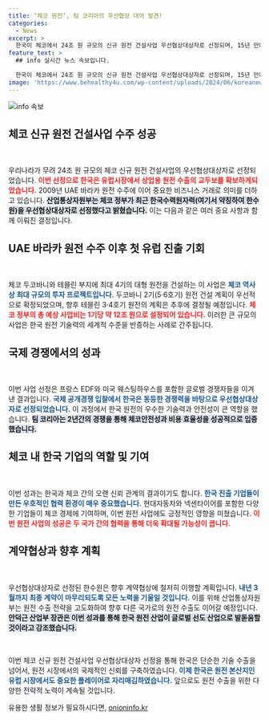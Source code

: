 ```yaml
---
title: ‘체코 원전’, 팀 코리아의 우선협상 대어 발견!
categories:
  - News
excerpt: >
  한국이 체코에서 24조 원 규모의 신규 원전 건설사업 우선협상대상자로 선정되며, 15년 만에 유럽 원전 시장 진출의 교두보를 마련했습니다. 이번 성과는 원전 강국으로의 도약을 기대케 하며, 한국 원전의 국제적 경쟁력을 다시 한번 확인시켰습니다.
feature_text: >
  ## info 실시간 뉴스 속보입니다.

  한국이 체코에서 24조 원 규모의 신규 원전 건설사업 우선협상대상자로 선정되며, 15년 만에 유럽 원전 시장 진출의 교두보를 마련했습니다. 이번 성과는 원전 강국으로의 도약을 기대케 하며, 한국 원전의 국제적 경쟁력을 다시 한번 확인시켰습니다.
image: 'https://www.behealthy4u.com/wp-content/uploads/2024/06/koreanews.jpg'
---
```


<p><img src="https://www.behealthy4u.com/wp-content/uploads/2024/06/koreanews.jpg" alt="info 속보" /></p>

<h2 data-ke-size="size26">체코 신규 원전 건설사업 수주 성공</h2>

<p data-ke-size="size16">&nbsp;</p>

<p>우리나라가 무려 24조 원 규모의 체코 신규 원전 건설사업의 우선협상대상자로 선정되었습니다. <b><span style="color: #ee2323;">이번 선정으로 한국은 유럽시장에서 상업용 원전 수출의 교두보를 확보하게되었습니다.</span></b> 2009년 UAE 바라카 원전 수주에 이어 중요한 비즈니스 거래로 의미를 더하고 있습니다. <b><span style="background-color: #21538527;">산업통상자원부는 체코 정부가 최근 한국수력원자력(여기서 약칭하여 한수원)을 우선협상대상자로 선정했다고 밝혔습니다.</span></b> 이는 다음과 같은 여러 중요 사항과 함께 이뤄진 결정입니다. </p>

<h2 data-ke-size="size26">UAE 바라카 원전 수주 이후 첫 유럽 진출 기회</h2>

<p data-ke-size="size16">&nbsp;</p>

<p>체코 두코바니와 테믈린 부지에 최대 4기의 대형 원전을 건설하는 이 사업은 <b><span style="color: #1a5490;">체코 역사상 최대 규모의 투자 프로젝트입니다.</span></b> 두코바니 2기(5·6호기) 원전 건설 계획이 우선적으로 확정되었으며, 향후 테믈린 3·4호기 원전의 계획은 추후에 결정될 예정입니다. <b><span style="color: #ee2323;">체코 정부의 총 예상 사업비는 1기당 약 12조 원으로 설정되어 있습니다.</span></b> 이러한 큰 규모의 사업은 한국 원전 기술력의 세계적 수준을 반증하는 사례로 간주됩니다.</p>

<h2 data-ke-size="size26">국제 경쟁에서의 성과</h2>

<p data-ke-size="size16">&nbsp;</p>

<p>이번 사업 선정은 프랑스 EDF와 미국 웨스팅하우스를 포함한 글로벌 경쟁자들을 이겨낸 결과입니다. <b><span style="color: #1a5490;">국제 공개경쟁 입찰에서 한국은 동등한 경쟁력을 바탕으로 우선협상대상자로 선정되었습니다.</span></b> 이 과정에서 한국 원전의 우수한 기술력과 안전성이 큰 역할을 했습니다. <b><span style="background-color: #21538527;">팀 코리아는 2년간의 경쟁을 통해 체코안전성과 비용 효율성을 성공적으로 입증했습니다.</span></b></p>

<h2 data-ke-size="size26">체코 내 한국 기업의 역할 및 기여</h2>

<p data-ke-size="size16">&nbsp;</p>

<p>이번 성과는 한국과 체코 간의 오랜 신뢰 관계의 결과이기도 합니다. <b><span style="color: #1a5490;">한국 진출 기업들이 만든 우호적인 협력 환경이 매우 중요했습니다.</span></b> 현대자동차와 넥센타이어를 포함한 다양한 기업들이 체코 경제에 기여하며, 이번 원전 사업에도 긍정적인 영향을 미쳤습니다. <b><span style="color: #ee2323;">이번 원전 사업의 성공은 두 국가 간의 협력을 통해 더욱 확대될 가능성이 큽니다.</span></b></p>

<h2 data-ke-size="size26">계약협상과 향후 계획</h2>

<p data-ke-size="size16">&nbsp;</p>

<p>우선협상대상자로 선정된 한수원은 향후 계약협상에 철저히 이행할 계획입니다. <b><span style="color: #1a5490;">내년 3월까지 최종 계약이 마무리되도록 모든 노력을 기울일 것입니다.</span></b> 이를 위해 산업통상자원부는 원전 수출 전략을 고도화하여 향후 다른 국가로의 원전 수출도 이어갈 예정입니다. <b><span style="background-color: #21538527;">안덕근 산업부 장관은 이번 성과를 통해 한국 원전 산업이 글로벌 선도 산업으로 발돋움할 것이라고 강조했습니다.</span></b></p>

<p data-ke-size="size16">&nbsp;</p>

<p>이번 체코 신규 원전 건설사업 우선협상대상자 선정을 통해 한국은 단순한 기술 수출을 넘어서, 원전 시장에서의 국제적인 신뢰를 구축하였습니다. <b><span style="color: #1a5490;">이제 한국은 원전 본산지인 유럽 시장에서도 중요한 플레이어로 자리매김하였습니다.</span></b> 앞으로도 원전 수출을 위한 다양한 전략적 노력이 계속될 것입니다.</p>
유용한 생활 정보가 필요하시다면, <a href="https://onioninfo.kr" rel="dofollow">onioninfo.kr</a>


